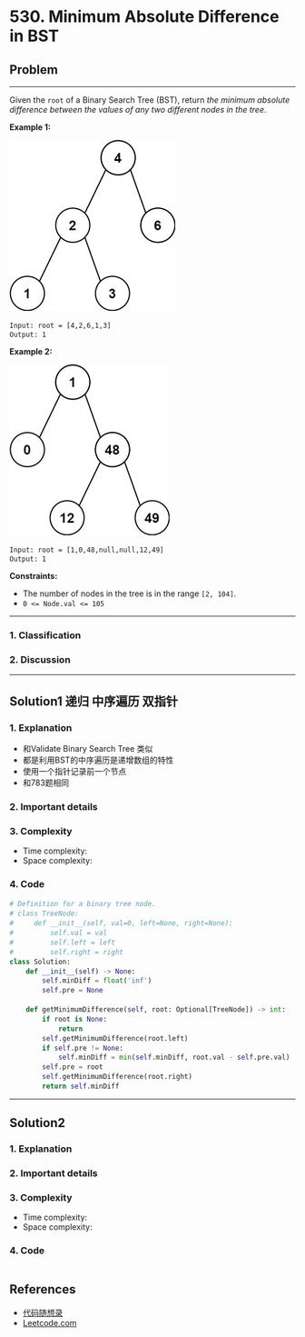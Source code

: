 # 530. Minimum Absolute Difference in BST

## Problem

*****

Given the `root` of a Binary Search Tree (BST), return *the minimum absolute difference between the values of any two different nodes in the tree*.

 

**Example 1:**

![img](./0530%20Minimum%20Absolute%20Difference%20in%20BST.assets/bst1.jpg)

```
Input: root = [4,2,6,1,3]
Output: 1
```

**Example 2:**

![img](./0530%20Minimum%20Absolute%20Difference%20in%20BST.assets/bst2.jpg)

```
Input: root = [1,0,48,null,null,12,49]
Output: 1
```

 

**Constraints:**

- The number of nodes in the tree is in the range `[2, 104]`.
- `0 <= Node.val <= 105`

******

### 1. Classification



### 2. Discussion





*******

## Solution1 递归 中序遍历 双指针

### 1. Explanation

- 和Validate Binary Search Tree 类似
- 都是利用BST的中序遍历是递增数组的特性
- 使用一个指针记录前一个节点
- 和783题相同

### 2. Important details





### 3. Complexity

- Time complexity:
- Space complexity:



### 4. Code

```python
# Definition for a binary tree node.
# class TreeNode:
#     def __init__(self, val=0, left=None, right=None):
#         self.val = val
#         self.left = left
#         self.right = right
class Solution:
    def __init__(self) -> None:
        self.minDiff = float('inf')
        self.pre = None

    def getMinimumDifference(self, root: Optional[TreeNode]) -> int:
        if root is None:
            return
        self.getMinimumDifference(root.left)
        if self.pre != None:
            self.minDiff = min(self.minDiff, root.val - self.pre.val)
        self.pre = root
        self.getMinimumDifference(root.right)
        return self.minDiff 
```



********

## Solution2

### 1. Explanation





### 2. Important details





### 3. Complexity

- Time complexity:
- Space complexity:



### 4. Code

```python

```

## References

- [代码随想录 ](https://github.com/youngyangyang04/leetcode-master)
- [Leetcode.com](https://leetcode.com/problemset/all/)
